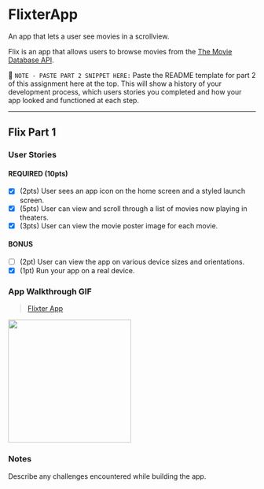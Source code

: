 # FlixterApp
An app that lets a user see movies in a scrollview. 

Flix is an app that allows users to browse movies from the [The Movie Database API](http://docs.themoviedb.apiary.io/#).

📝 `NOTE - PASTE PART 2 SNIPPET HERE:` Paste the README template for part 2 of this assignment here at the top. This will show a history of your development process, which users stories you completed and how your app looked and functioned at each step.

---

## Flix Part 1

### User Stories

#### REQUIRED (10pts)
- [x] (2pts) User sees an app icon on the home screen and a styled launch screen.
- [x] (5pts) User can view and scroll through a list of movies now playing in theaters.
- [x] (3pts) User can view the movie poster image for each movie.

#### BONUS
- [ ] (2pt) User can view the app on various device sizes and orientations.
- [x] (1pt) Run your app on a real device.

### App Walkthrough GIF

<blockquote class="imgur-embed-pub" lang="en" data-id="a/1zanVBp"  ><a href="//imgur.com/a/1zanVBp">Flixter App</a></blockquote><script async src="//s.imgur.com/min/embed.js" charset="utf-8"></script>

<img src="https://imgur.com/AnfXhLU.gif" width=250><br>

### Notes
Describe any challenges encountered while building the app.
